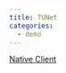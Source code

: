 ```yaml
---
title: TUNet
categories:
  - demo
---
```

<a href="h5na://gp.longern.com/apps/tunet/">Native Client</a>
